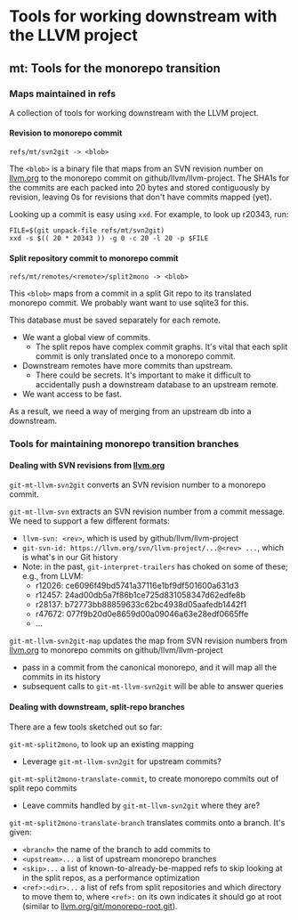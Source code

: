 # Tools for working downstream with the LLVM project

## mt: Tools for the monorepo transition

### Maps maintained in refs

A collection of tools for working downstream with the LLVM project.

#### Revision to monorepo commit

```
refs/mt/svn2git -> <blob>
```

The `<blob>` is a binary file that maps from an SVN revision number on
[llvm.org](http://llvm.org/) to the monorepo commit on
github/llvm/llvm-project.  The SHA1s for the commits are each packed into 20
bytes and stored contiguously by revision, leaving 0s for revisions that don't
have commits mapped (yet).

Looking up a commit is easy using `xxd`.  For example, to look up r20343, run:

```
FILE=$(git unpack-file refs/mt/svn2git)
xxd -s $(( 20 * 20343 )) -g 0 -c 20 -l 20 -p $FILE
```

#### Split repository commit to monorepo commit

```
refs/mt/remotes/<remote>/split2mono -> <blob>
```

This `<blob>` maps from a commit in a split Git repo to its translated
monorepo commit.  We probably want want to use sqlite3 for this.

This database must be saved separately for each remote.

- We want a global view of commits.
    - The split repos have complex commit graphs.  It's vital that each
      split commit is only translated once to a monorepo commit.
- Downstream remotes have more commits than upstream.
    - There could be secrets.  It's important to make it difficult to
      accidentally push a downstream database to an upstream remote.
- We want access to be fast.

As a result, we need a way of merging from an upstream db into a
downstream.

### Tools for maintaining monorepo transition branches

#### Dealing with SVN revisions from [llvm.org](http://llvm.org/)

`git-mt-llvm-svn2git` converts an SVN revision number to a monorepo commit.

`git-mt-llvm-svn` extracts an SVN revision number from a commit
message.  We need to support a few different formats:

- `llvm-svn: <rev>`, which is used by github/llvm/llvm-project
- `git-svn-id: https://llvm.org/svn/llvm-project/...@<rev> ...`,
  which is what's in our Git history
- Note: in the past, `git-interpret-trailers` has choked on some of
  these; e.g., from LLVM:
    - r12026: ce6096f49bd5741a37116e1bf9df501600a631d3
    - r12457: 24ad00db5a7f86b1ce725d831058347d62edfe8b
    - r28137: b72773bb88859633c62bc4938d05aafedb1442f1
    - r47672: 077f9b20d0e8659d00a09046a63e28edf0665ffe
    - ...

`git-mt-llvm-svn2git-map` updates the map from SVN revision numbers
from [llvm.org](http://llvm.org/) to monorepo commits on
github/llvm/llvm-project

- pass in a commit from the canonical monorepo, and it will map all
  the commits in its history
- subsequent calls to `git-mt-llvm-svn2git` will be able to answer queries

#### Dealing with downstream, split-repo branches

There are a few tools sketched out so far:

`git-mt-split2mono`, to look up an existing mapping

- Leverage `git-mt-llvm-svn2git` for upstream commits?

`git-mt-split2mono-translate-commit`, to create monorepo commits out of split
repo commits

- Leave commits handled by `git-mt-llvm-svn2git` where they are?

`git-mt-split2mono-translate-branch` translates commits onto a branch.
It's given:

- `<branch>` the name of the branch to add commits to
- `<upstream>...` a list of upstream monorepo branches
- `<skip>...` a list of known-to-already-be-mapped refs to skip looking
  at in the split repos, as a performance optimization
- `<ref>:<dir>...` a list of refs from split repositories and which
  directory to move them to, where `<ref>:` on its own indicates it
  should go at root (similar to
  [llvm.org/git/monorepo-root.git](http://git.llvm.org/git/monorepo-root.git)).
